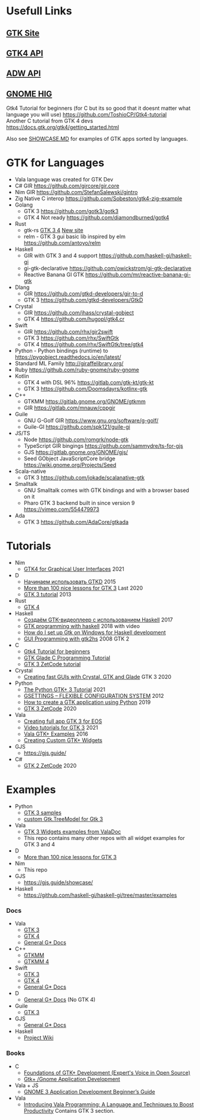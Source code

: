 # Usefull Links
## [GTK Site](https://www.gtk.org/)
## [GTK4 API](https://www.gtk.org/docs/apis/)
## [ADW API](https://gnome.pages.gitlab.gnome.org/libadwaita/doc/main/)
## [GNOME HIG](https://teams.pages.gitlab.gnome.org/Design/hig-www/)


Gtk4 Tutorial for beginners (for C but its so good that it doesnt matter what language you will use) https://github.com/ToshioCP/Gtk4-tutorial  
Another C tutorial from GTK 4 devs https://docs.gtk.org/gtk4/getting_started.html

Also see [SHOWCASE.MD](SHOWCASE.MD) for examples of GTK apps sorted by languages.

# GTK for Languages
- Vala language was created for GTK Dev
- C# GIR https://github.com/gircore/gir.core
- Nim GIR https://github.com/StefanSalewski/gintro  
- Zig Native C interop https://github.com/Sobeston/gtk4-zig-example
- Golang
  * GTK 3 https://github.com/gotk3/gotk3
  * GTK 4 Not ready https://github.com/diamondburned/gotk4
- Rust 
  * gtk-rs [GTK 3 4](https://github.com/gtk-rs/gtk) [New site](https://gtk-rs.org/)
  * relm - GTK 3 gui basic lib inspired by elm https://github.com/antoyo/relm
- Haskell 
  * GIR with GTK 3 and 4 support https://github.com/haskell-gi/haskell-gi
  * gi-gtk-declarative https://github.com/owickstrom/gi-gtk-declarative
  * Reactive Banana GI GTK https://github.com/mr/reactive-banana-gi-gtk
- Dlang 
  * GIR https://github.com/gtkd-developers/gir-to-d
  * GTK 3 https://github.com/gtkd-developers/GtkD
- Crystal 
  * GIR https://github.com/jhass/crystal-gobject
  * GTK 4 https://github.com/hugopl/gtk4.cr
- Swift 
  * GIR https://github.com/rhx/gir2swift
  * GTK 3 https://github.com/rhx/SwiftGtk
  * GTK 4 https://github.com/rhx/SwiftGtk/tree/gtk4
- Python - Python bindings (runtime) to https://pygobject.readthedocs.io/en/latest/
- Standard ML Family http://giraffelibrary.org/
- Ruby https://github.com/ruby-gnome/ruby-gnome
- Kotlin
  * GTK 4 with DSL 96% https://gitlab.com/gtk-kt/gtk-kt
  * GTK 3 https://github.com/Doomsdayrs/kotlinx-gtk
- C++ 
  * GTKMM https://gitlab.gnome.org/GNOME/gtkmm
  * GIR https://gitlab.com/mnauw/cppgir
- Guile 
  * GNU G-Golf GIR https://www.gnu.org/software/g-golf/
  * Guile-GI https://github.com/spk121/guile-gi
- JS/TS 
  * Node https://github.com/romgrk/node-gtk
  * TypeScript GIR bingings https://github.com/sammydre/ts-for-gjs
  * GJS https://gitlab.gnome.org/GNOME/gjs/
  * Seed GObject JavaScriptCore bridge https://wiki.gnome.org/Projects/Seed
- Scala-native
  * GTK 3 https://github.com/jokade/scalanative-gtk
- Smalltalk
  * GNU Smalltalk comes with GTK bindings and with a browser based on it
  * Pharo GTK 3 backend built in since version 9 https://vimeo.com/554479973
- Ada
  * GTK 3 https://github.com/AdaCore/gtkada

# Tutorials
- Nim
  * [GTK4 for Graphical User Interfaces](http://ssalewski.de/gtkprogramming.html) 2021
- D
  * [Начинаем использовать GTKD](https://habr.com/ru/post/259717/) 2015
  * [More than 100 nice lessons for GTK 3](https://gtkdcoding.com/)  Last 2020
  * [GTK 3 tutorial](https://sites.google.com/site/gtkdtutorial/) 2013
- Rust
  * [GTK 4](https://gtk-rs.org/gtk4-rs/git/book/)
- Haskell
  * [Создаём GTK-видеоплеер с использованием Haskell](https://habr.com/ru/company/mailru/blog/338176/) 2017
  * [GTK programming with haskell](https://haskell-at-work.com/episodes/2018-11-13-gtk-programming-with-haskell.html) 2018 with video
  * [How do I set up Gtk on Windows for Haskell development](https://stackoverflow.com/questions/47280515/how-do-i-set-up-gtk-on-windows-for-haskell-development)
  * [GUI Programming with gtk2hs](http://book.realworldhaskell.org/read/gui-programming-with-gtk-hs.html) 2008 GTK 2
- C
  * [Gtk4 Tutorial for beginners](https://github.com/ToshioCP/Gtk4-tutorial)
  * [GTK Glade C Programming Tutorial](https://prognotes.net/gtk-glade-c-programming/)
  * [GTK 3 ZetCode tutorial](https://zetcode.com/gui/gtk2/)
- Crystal
  * [Creating fast GUIs with Crystal, GTK and Glade](https://dev.to/geopjr/creating-fast-guis-with-crystal-gtk-and-glade-en6) GTK 3 2020
- Python
  * [The Python GTK+ 3 Tutorial](https://python-gtk-3-tutorial.readthedocs.io/en/latest/) 2021
  * [GSETTINGS – FLEXIBLE CONFIGURATION SYSTEM](http://zderadicka.eu/gsettings-flexible-configuration-system/) 2012
  * [How to create a GTK application using Python](https://belmoussaoui.com/article/5-how-to-create-a-gtk-application-using-python-part-1) 2019
  * [GTK 3 ZetCode](https://zetcode.com/gui/pygtk/) 2020
- Vala
  * [Creating full app GTK 3 for EOS](https://docs.elementary.io/develop/)
  * [Video tutorials for GTK 3](https://www.youtube.com/watch?v=7z0NVCrJr6A&list=PLriKzYyLb28mn2lS3c5yqMHgLREi7kR9-) 2021
  * [Vala GTK+ Examples](https://wiki.gnome.org/Projects/Vala/GTKSample) 2016
  * [Creating Custom GTK+ Widgets](https://wiki.gnome.org/Projects/Vala/CustomWidgetSamples)
- GJS 
  * https://gjs.guide/
- C#  
  * [GTK 2 ZetCode](https://zetcode.com/gui/gtksharp/) 2020

# Examples
- Python
  * [GTK 3 samples](https://developer.gnome.org/gnome-devel-demos/stable/beginner.py.html.en)
  * [custom Gtk.TreeModel for Gtk 3 ](https://gist.github.com/andialbrecht/4463278)
- Vala
  * [GTK 3 Widgets examples from ValaDoc](https://github.com/vala-lang/valadoc-org/tree/master/examples/gtk%2B-3.0)
  * This repo contains many other repos with all widget examples for GTK 3 and 4
- D 
  * [More than 100 nice lessons for GTK 3](https://gtkdcoding.com/)
- Nim 
  * This repo
- GJS
  * https://gjs.guide/showcase/
- Haskell
  * https://github.com/haskell-gi/haskell-gi/tree/master/examples

### Docs
- Vala
  * [GTK 3](https://valadoc.org/gtk+-3.0/index.htm)
  * [GTK 4](https://valadoc.org/gtk4/index.htm)  
  * [General G* Docs](https://valadoc.org/index.htm)
- C++
  * [GTKMM](https://www.gtkmm.org/en/documentation.html)
  * [GTKMM 4](https://developer.gnome.org/gtkmm-tutorial/unstable/index.html.en)
- Swift
  * [GTK 3](https://rhx.github.io/SwiftGtk3Doc/)
  * [GTK 4](https://rhx.github.io/SwiftGtk4Doc/index.html)
  * [General G* Docs](https://rhx.github.io/SwiftGtk/)
- D
  * [General G* Docs](https://api.gtkd.org/) (No GTK 4)
- Guile
  * [GTK 3](https://spk121.github.io/guile-gi/)
- GJS
  * [General G* Docs](https://gjs-docs.gnome.org/)  
- Haskell
  * [Project Wiki](https://github.com/haskell-gi/haskell-gi/wiki)
  
### Books  
- C  
  * [Foundations of GTK+ Development (Expert's Voice in Open Source) ](https://www.amazon.com/Foundations-Development-Experts-Voice-Source/dp/1590597931)  
  * [Gtk+ /Gnome Application Development](https://www.amazon.com/Gnome-Application-Development-Havoc-Pennington/dp/0735700788/ref=pd_lpo_14_img_1/138-1018100-4026252?_encoding=UTF8&pd_rd_i=0735700788&pd_rd_r=8b64b05a-bf02-4bc9-8b16-a40fc1ba05bd&pd_rd_w=UwFs6&pd_rd_wg=QeOAB&pf_rd_p=a0d6e967-6561-454c-84f8-2ce2c92b79a6&pf_rd_r=CYYE0TXYVEQVSHV0PTAA&psc=1&refRID=CYYE0TXYVEQVSHV0PTAA)  
- Vala + JS  
  * [GNOME 3 Application Development Beginner’s Guide](https://oiipdf.com/gnome-3-application-development-beginners-guide)  
- Vala  
  * [Introducing Vala Programming: A Language and Techniques to Boost Productivity](https://www.amazon.com/Introducing-Vala-Programming-Techniques-Productivity/dp/1484253795) Contains GTK 3 section.  
  

